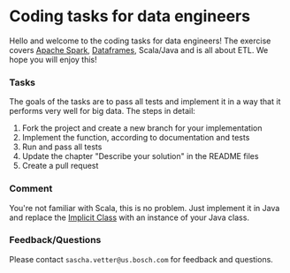 # Coding tasks for data engineers

Hello and welcome to the coding tasks for data engineers! The exercise covers [Apache Spark](http://spark.apache.org/docs/2.1.0/programming-guide.html), [Dataframes](http://spark.apache.org/docs/2.1.0/sql-programming-guide.html), Scala/Java and is all about ETL. We hope you will enjoy this!

### Tasks

The goals of the tasks are to pass all tests and implement it in a way that it performs very well for big data. The steps in detail:

1. Fork the project and create a new branch for your implementation
2. Implement the function, according to documentation and tests
3. Run and pass all tests
4. Update the chapter "Describe your solution" in the README files
5. Create a pull request

### Comment

You're not familiar with Scala, this is no problem. Just implement it in Java and replace the [Implicit Class](http://docs.scala-lang.org/overviews/core/implicit-classes.html) with an instance of your Java class.

### Feedback/Questions

Please contact `sascha.vetter@us.bosch.com` for feedback and questions.

